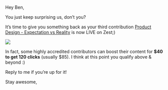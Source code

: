 Hey Ben,

You just keep surprising us, don’t you?

It’s time to give you something back as your third contribution
[Product Design - Expectation vs Reality](https://click.zest.is/zst.5e938f9d24d24?source=chrome&w=2IEH9Ojmm5&i=f30mVwtCgKM) is now LIVE on Zest;)

![](https://media.giphy.com/media/yDhi2BPhFFRnO/giphy.gif)

In fact, some highly accredited contributors can boost their content for
**\$40 to get 120 clicks** (usually \$85). I think at this point you
qualify above & beyond :)

Reply to me if you’re up for it!

Stay awesome,
